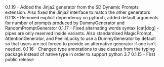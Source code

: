 0.1.19 - Added the Jinja2 generator from the SD Dynamic Prompts extension. Also fixed the Jinja2 interface to match the other generators
0.1.18 - Removed explicit dependency on pytorch, added default arguments for number of prompts produced by DummyGenerator and RandomPromptGenerator
0.1.17 - Fixed alternating words syntax [cat|dog] - pipes are only reserved inside variants. Also standardised MagicPrompt, AttentionGenerator, and FeelinLucky to use a DummyGenerator by default so that users are not forced to provide an alternative generator if one isn't needed.
0.1.16 - Changed type annotations to use classes from the typing package instead of native type in order to support python 3.7
0.1.15 - First public release
